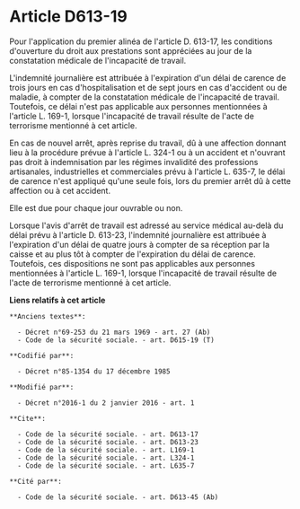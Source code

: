 # Article D613-19

Pour l'application du premier alinéa de l'article D. 613-17, les conditions d'ouverture du droit aux prestations sont
appréciées au jour de la constatation médicale de l'incapacité de travail. 

L'indemnité journalière est attribuée à l'expiration d'un délai de carence de trois jours en cas d'hospitalisation et de sept
jours en cas d'accident ou de maladie, à compter de la constatation médicale de l'incapacité de travail. Toutefois, ce délai
n'est pas applicable aux personnes mentionnées à l'article L. 169-1, lorsque l'incapacité de travail résulte de l'acte de
terrorisme mentionné à cet article. 

En cas de nouvel arrêt, après reprise du travail, dû à une affection donnant lieu à la procédure prévue à l'article L. 324-1
ou à un accident et n'ouvrant pas droit à indemnisation par les régimes invalidité des professions artisanales, industrielles
et commerciales prévu à l'article L. 635-7, le délai de carence n'est appliqué qu'une seule fois, lors du premier arrêt dû à
cette affection ou à cet accident. 

Elle est due pour chaque jour ouvrable ou non. 

Lorsque l'avis d'arrêt de travail est adressé au service médical au-delà du délai prévu à l'article D. 613-23, l'indemnité
journalière est attribuée à l'expiration d'un délai de quatre jours à compter de sa réception par la caisse et au plus tôt à
compter de l'expiration du délai de carence. Toutefois, ces dispositions ne sont pas applicables aux personnes mentionnées à
l'article L. 169-1, lorsque l'incapacité de travail résulte de l'acte de terrorisme mentionné à cet article.

**Liens relatifs à cet article**

	**Anciens textes**:

	  - Décret n°69-253 du 21 mars 1969 - art. 27 (Ab)
	  - Code de la sécurité sociale. - art. D615-19 (T)

	**Codifié par**:

	  - Décret n°85-1354 du 17 décembre 1985

	**Modifié par**:

	  - Décret n°2016-1 du 2 janvier 2016 - art. 1

	**Cite**:

	  - Code de la sécurité sociale. - art. D613-17
	  - Code de la sécurité sociale. - art. D613-23
	  - Code de la sécurité sociale. - art. L169-1
	  - Code de la sécurité sociale. - art. L324-1
	  - Code de la sécurité sociale. - art. L635-7

	**Cité par**:

	  - Code de la sécurité sociale. - art. D613-45 (Ab)
